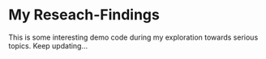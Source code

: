 # My Reseach-Findings
This is some interesting demo code during my exploration towards serious topics. Keep updating...
